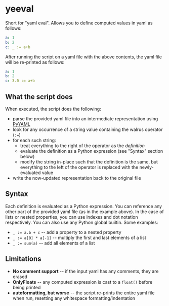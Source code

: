 # yeeval

Short for "yaml eval". Allows you to define computed values in yaml as follows:

```yaml
a: 1
b: 2
c: _ := a+b
```

After running the script on a yaml file with the above contents, the yaml file will be re-printed as follows:

```yaml
a: 1
b: 2
c: 3.0 := a+b
```

## What the script does

When executed, the script does the following:

- parse the provided yaml file into an intermediate representation using [PyYAML](https://pyyaml.org/)
- look for any occurrence of a string value containing the walrus operator (`:=`)
- for each such string:
    - treat everything to the right of the operator as the *definition*
    - evaluate the definition as a Python expression (see "Syntax" section below)
    - modify the string in-place such that the definition is the same, but everything to the left of the operator is replaced with the newly-evaluated value
- write the now-updated representation back to the original file

## Syntax

Each definition is evaluated as a Python expression. You can reference any other part of the provided yaml file (as in the example above). In the case of lists or nested properties, you can use indexes and dot notation respectively. You can also use any Python global builtin. Some examples:

- `_ := a.b + c` -- add a property to a nested property
- `_ := a[0] * a[-1]` -- multiply the first and last elements of a list
- `_ := sum(a)` -- add all elements of a list

## Limitations

- **No comment support** -- if the input yaml has any comments, they are erased
- **OnlyFloats** -- any computed expression is cast to a `float()` before being printed
- **autoformatting, but worse** -- the script re-prints the entire yaml file when run, resetting any whitespace formatting/indentation
